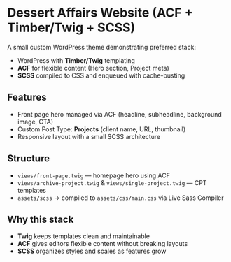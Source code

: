 # Dessert Affairs Website (ACF + Timber/Twig + SCSS)

A small custom WordPress theme demonstrating preferred stack:
- WordPress with **Timber/Twig** templating
- **ACF** for flexible content (Hero section, Project meta)
- **SCSS** compiled to CSS and enqueued with cache-busting

## Features
- Front page hero managed via ACF (headline, subheadline, background image, CTA)
- Custom Post Type: **Projects** (client name, URL, thumbnail)
- Responsive layout with a small SCSS architecture

## Structure
- `views/front-page.twig` — homepage hero using ACF
- `views/archive-project.twig` & `views/single-project.twig` — CPT templates
- `assets/scss` → compiled to `assets/css/main.css` via Live Sass Compiler

## Why this stack
- **Twig** keeps templates clean and maintainable
- **ACF** gives editors flexible content without breaking layouts
- **SCSS** organizes styles and scales as features grow
